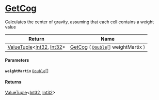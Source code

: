 # [GetCog](./ArrayExtension--GetCog.md)

Calculates the center of gravity, assuming that each cell contains  a weight value

| Return | Name | 
| --- | --- | 
| [ValueTuple](https://docs.microsoft.com/en-us/dotnet/api/System.ValueTuple-2)\<[Int32](https://docs.microsoft.com/en-us/dotnet/api/System.Int32), [Int32](https://docs.microsoft.com/en-us/dotnet/api/System.Int32)> | [GetCog](./ArrayExtension--GetCog.md) ( [`Double`](https://docs.microsoft.com/en-us/dotnet/api/System.Double)[] weightMartix ) | 


#### Parameters
**`weightMartix`**  [`Double`](https://docs.microsoft.com/en-us/dotnet/api/System.Double)[]<br>
#### Returns
[ValueTuple](https://docs.microsoft.com/en-us/dotnet/api/System.ValueTuple-2)\<[Int32](https://docs.microsoft.com/en-us/dotnet/api/System.Int32), [Int32](https://docs.microsoft.com/en-us/dotnet/api/System.Int32)><br>
